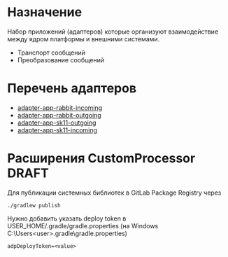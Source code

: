 # Назначение
Набор приложений (адаптеров) которые организуют взаимодействие между ядром платформы и внешними системами.
- Транспорт сообщений
- Преобразование сообщений

# Перечень адаптеров
- [adapter-app-rabbit-incoming](./adapter-app-rabbit-incoming/README.md)
- [adapter-app-rabbit-outgoing](adapter-app-sk11-outgoing/README.md)
- [adapter-app-sk11-outgoing](adapter-app-sk11-outgoing/README.md)
- [adapter-app-sk11-incoming](adapter-app-sk11-incoming/README.md)

# Расширения CustomProcessor DRAFT
Для публикации системных библиотек в GitLab Package Registry через
```
./gradlew publish
```
Нужно добавить указать deploy token в USER_HOME/.gradle/gradle.properties (на Windows C:\Users\<user>\.gradle\gradle.properties)
```
adpDeployToken=<value>
```


[//]: # (TODO)